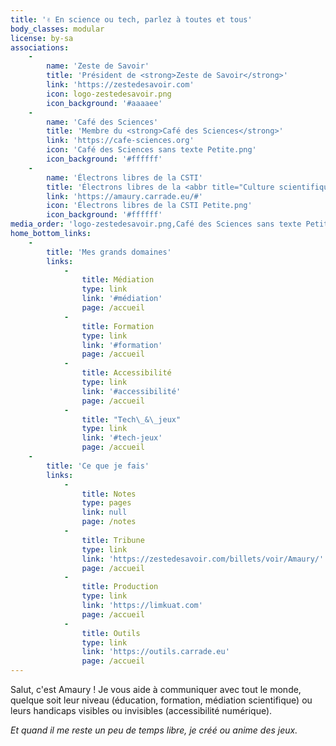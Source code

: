 ```yaml
---
title: '✌️ En science ou tech, parlez à toutes et tous'
body_classes: modular
license: by-sa
associations:
    -
        name: 'Zeste de Savoir'
        title: 'Président de <strong>Zeste de Savoir</strong>'
        link: 'https://zestedesavoir.com'
        icon: logo-zestedesavoir.png
        icon_background: '#aaaaee'
    -
        name: 'Café des Sciences'
        title: 'Membre du <strong>Café des Sciences</strong>'
        link: 'https://cafe-sciences.org'
        icon: 'Café des Sciences sans texte Petite.png'
        icon_background: '#ffffff'
    -
        name: 'Électrons libres de la CSTI'
        title: 'Électrons libres de la <abbr title="Culture scientifique, technique et industrielle">CSTI</abbr>'
        link: 'https://amaury.carrade.eu/#'
        icon: 'Électrons libres de la CSTI Petite.png'
        icon_background: '#ffffff'
media_order: 'logo-zestedesavoir.png,Café des Sciences sans texte Petite.png,Électrons libres de la CSTI Petite.png'
home_bottom_links:
    -
        title: 'Mes grands domaines'
        links:
            -
                title: Médiation
                type: link
                link: '#médiation'
                page: /accueil
            -
                title: Formation
                type: link
                link: '#formation'
                page: /accueil
            -
                title: Accessibilité
                type: link
                link: '#accessibilité'
                page: /accueil
            -
                title: "Tech\_&\_jeux"
                type: link
                link: '#tech-jeux'
                page: /accueil
    -
        title: 'Ce que je fais'
        links:
            -
                title: Notes
                type: pages
                link: null
                page: /notes
            -
                title: Tribune
                type: link
                link: 'https://zestedesavoir.com/billets/voir/Amaury/'
                page: /accueil
            -
                title: Production
                type: link
                link: 'https://limkuat.com'
                page: /accueil
            -
                title: Outils
                type: link
                link: 'https://outils.carrade.eu'
                page: /accueil
---
```


Salut, c'est Amaury ! Je vous aide à communiquer avec tout le monde, quelque soit leur niveau (éducation, formation, médiation scientifique) ou leurs handicaps visibles ou invisibles (accessibilité numérique).

_Et quand il me reste un peu de temps libre, je créé ou anime des jeux._